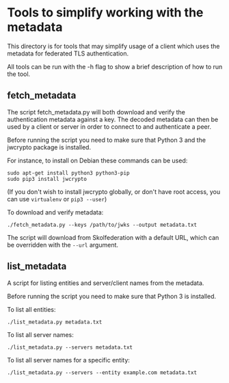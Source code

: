 # Tools to simplify working with the metadata

This directory is for tools that may simplify usage of a
client which uses the metadata for federated TLS authentication.

All tools can be run with the -h flag to show a brief description
of how to run the tool.

## fetch_metadata
The script fetch_metadata.py will both download and verify the authentication
metadata against a key. The decoded metadata can then be used by a client or
server in order to connect to and authenticate a peer.

Before running the script you need to make sure that Python 3 and the jwcrypto
package is installed.

For instance, to install on Debian these commands can be used:

```
sudo apt-get install python3 python3-pip
sudo pip3 install jwcrypto
```

(If you don't wish to install jwcrypto globally, or don't have root access,
you can use ```virtualenv``` or ```pip3 --user```)

To download and verify metadata:

```
./fetch_metadata.py --keys /path/to/jwks --output metadata.txt
```

The script will download from Skolfederation with a default URL, which can be
overridden with the `--url` argument.

## list_metadata
A script for listing entities and server/client names from the metadata.

Before running the script you need to make sure that Python 3 is installed.

To list all entities:

```
./list_metadata.py metadata.txt
```

To list all server names:

```
./list_metadata.py --servers metadata.txt
```

To list all server names for a specific entity:

```
./list_metadata.py --servers --entity example.com metadata.txt
```
